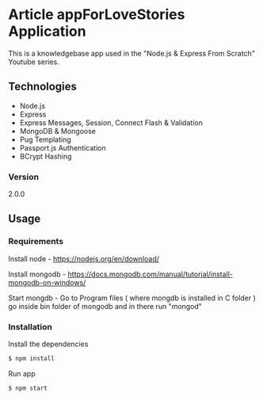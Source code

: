 # Article appForLoveStories Application

This is a knowledgebase app used in the "Node.js & Express From Scratch" Youtube series.

## Technologies
* Node.js
* Express
* Express Messages, Session, Connect Flash & Validation
* MongoDB & Mongoose
* Pug Templating
* Passport.js Authentication
* BCrypt Hashing

### Version
2.0.0

## Usage

### Requirements

Install node - https://nodejs.org/en/download/

Install mongodb - https://docs.mongodb.com/manual/tutorial/install-mongodb-on-windows/

Start mongdb - Go to Program files ( where mongdb is installed in C folder ) go inside 
bin folder of mongodb and in there run "mongod"

### Installation

Install the dependencies

```sh
$ npm install
```
Run app

```sh
$ npm start
```

